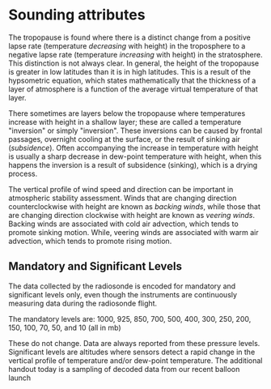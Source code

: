 # Sounding attributes

The tropopause is found where there is a distinct change from a positive
lapse rate (temperature *decreasing* with height) in the troposphere to
a negative lapse rate (temperature *increasing* with height) in the
stratosphere. This distinction is not always clear. In general, the
height of the tropopause is greater in low latitudes than it is in high
latitudes. This is a result of the hypsometric equation, which states
mathematically that the thickness of a layer of atmosphere is a function
of the average virtual temperature of that layer.

There sometimes are layers below the tropopause where temperatures
increase with height in a shallow layer; these are called a temperature
"inversion" or simply "inversion". These inversions can be caused by
frontal passages, overnight cooling at the surface, or the result of
sinking air (*subsidence*). Often accompanying the increase in
temperature with height is usually a sharp decrease in dew-point
temperature with height, when this happens the inversion is a result of
subsidence (sinking), which is a drying process.

The vertical profile of wind speed and direction can be important in
atmospheric stability assessment. Winds that are changing direction
counterclockwise with height are known as *backing winds*, while those
that are changing direction clockwise with height are known as *veering
winds*. Backing winds are associated with cold air advection, which
tends to promote sinking motion. While, veering winds are associated
with warm air advection, which tends to promote rising motion.

## Mandatory and Significant Levels

The data collected by the radiosonde is encoded for mandatory and
significant levels only, even though the instruments are continuously
measuring data during the radiosonde flight.

The mandatory levels are: 1000, 925, 850, 700, 500, 400, 300, 250, 200,
150, 100, 70, 50, and 10 (all in mb)

These do not change. Data are always reported from these pressure
levels. Significant levels are altitudes where sensors detect a rapid
change in the vertical profile of temperature and/or dew-point
temperature. The additional handout today is a sampling of decoded data
from our recent balloon launch